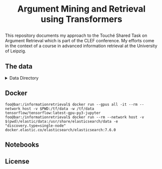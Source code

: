 <h1 align="center">
<p>Argument Mining and Retrieval using Transformers</p>
</h1>

This repository documents my approach to the Touché Shared Task on Argument Retrieval which is part of the CLEF conference. My efforts come in the context of a course in advanced information retrieval at the University of Leipzig.

## The data
<details>
    <summary>Data Directory</summary>
<p>

```bash
./Data/
├── annotators.csv
├── args-me.json
├── arguments.csv
├── dataset.pkl
├── rankings.csv
├── tira-qrels
├── topics-automatic-runs-task-1.xml
└── topics.csv
```
</p>
</details>


## Docker

```console
foo@bar:/informationretrieval$ docker run --gpus all -it --rm --network host -v $PWD:/tf/data -w /tf/data tensorflow/tensorflow:latest-gpu-py3-jupyter
foo@bar:/informationretrieval$ docker run --rm --network host -v $(pwd)/elastic/data:/usr/share/elasticsearch/data -e "discovery.type=single-node" docker.elastic.co/elasticsearch/elasticsearch:7.6.0

```

## Notebooks


## License
